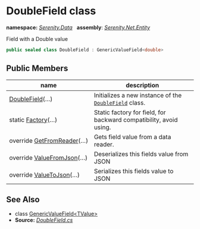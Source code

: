 # DoubleField class
**namespace:** *[Serenity.Data](../README.md#serenity.data-namespace)*   **assembly**: *[Serenity.Net.Entity](../README.md)*

Field with a Double value

```csharp
public sealed class DoubleField : GenericValueField<double>
```

## Public Members

| name | description |
| --- | --- |
| [DoubleField](DoubleField/DoubleField.md)(…) | Initializes a new instance of the [`DoubleField`](DoubleField.md) class. |
| static [Factory](DoubleField/Factory.md)(…) | Static factory for field, for backward compatibility, avoid using. |
| override [GetFromReader](DoubleField/GetFromReader.md)(…) | Gets field value from a data reader. |
| override [ValueFromJson](DoubleField/ValueFromJson.md)(…) | Deserializes this fields value from JSON |
| override [ValueToJson](DoubleField/ValueToJson.md)(…) | Serializes this fields value to JSON |

## See Also

* class [GenericValueField&lt;TValue&gt;](GenericValueField-1.md)
* **Source:** *[DoubleField.cs](https://github.com/serenity-is/Serenity/blob/master/src/Serenity.Net.Entity/FieldTypes/DoubleField.cs)*